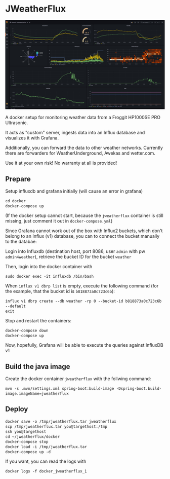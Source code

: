 # JWeatherFlux

![Screenshot](Grafana.jpg)

A docker setup for monitoring weather data from a Froggit HP1000SE PRO Ultrasonic.

It acts as "custom" server, ingests data into an Influx database and visualizes
it with Grafana.

Additionally, you can forward the data to other weather networks. Currently
there are forwarders for WeatherUnderground, Awekas and wetter.com.

Use it at your own risk! No warranty at all is provided!

## Prepare

Setup influxdb and grafana initially (will cause an error in grafana)

    cd docker
    docker-compose up

(If the docker setup cannot start, because the `jweatherflux` container is still missing,
just comment it out in `docker-compose.yml`)

Since Grafana cannot work out of the box with Influx2 buckets, which don't belong
to an Influx (v1) database, you can to connect the bucket manually to the databae:

Login into Influxdb (destination host, port 8086, user `admin` with pw `admin4weather`),
retrieve the bucket ID for the bucket `weather`

Then, login into the docker container with

    sudo docker exec -it influxdb /bin/bash

When `influx v1 dbrp list` is empty, execute the following command (for the
example, that the bucket id is `b818873a0c723c6b`):

    influx v1 dbrp create --db weather -rp 0 --bucket-id b818873a0c723c6b --default
    exit

Stop and restart the containers:

    docker-compose down
    docker-compose up

Now, hopefully, Grafana will be able to execute the queries against
InfluxDB v1

## Build the java image

Create the docker container `jweatherflux` with the follwing command:

    mvn -s .mvn/settings.xml spring-boot:build-image -Dspring-boot.build-image.imageName=jweatherflux

## Deploy

    docker save -o /tmp/jweatherflux.tar jweatherflux
    scp /tmp/jweatherflux.tar you@targethost:/tmp
    ssh you@targethost
    cd ~/jweatherflux/docker
    docker-compose stop
    docker load -i /tmp/jweatherflux.tar
    docker-compose up -d

If you want, you can read the logs with

    docker logs -f docker_jweatherflux_1